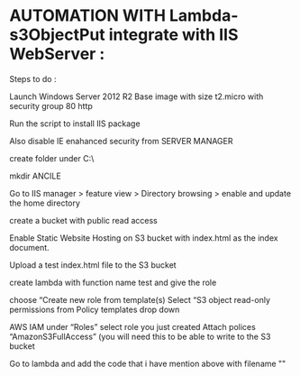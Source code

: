 # AUTOMATION WITH Lambda-s3ObjectPut integrate with IIS WebServer :


Steps to do :

Launch Windows Server 2012 R2 Base image with size t2.micro with security group 80 http

Run the script to install IIS package

Also disable IE enahanced security from SERVER MANAGER

create folder under C:\

mkdir ANCILE

Go to IIS manager > feature view > Directory browsing > enable and update the home directory 

create a bucket with public read access

Enable Static Website Hosting on S3 bucket with index.html as the index document.

Upload a test index.html file to the S3 bucket

create lambda with function name test and give the role 

choose “Create new role from template(s)
Select “S3 object read-only permissions from Policy templates drop down

 AWS IAM under “Roles” select role you just created
Attach polices “AmazonS3FullAccess” (you will need this to be able to write to the S3
bucket

Go to lambda and add the code that i have mention above with filename ""
